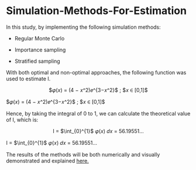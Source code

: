 # Simulation-Methods-For-Estimation

In this study, by implementing the following simulation methods:

- Regular Monte Carlo 

- Importance sampling

- Stratified sampling 

With both optimal and non-optimal approaches, the following function was used to estimate I.

<p align="center">
    $𝜑(𝑥) = (4 − 𝑥^2)𝑒^{3−𝑥^2}$  ; $𝑥 ∈ [0,1]$
</p>
  $𝜑(𝑥) = (4 − 𝑥^2)𝑒^{3−𝑥^2}$  ; $𝑥 ∈ [0,1]$

Hence, by taking the integral of 0 to 1, we can calculate the theoretical value of I, which is:
<p align="center">
      I = $\int_{0}^{1}$ 𝜑(𝑥) 𝑑𝑥 = 56.19551…
</p>
  I = $\int_{0}^{1}$ 𝜑(𝑥) 𝑑𝑥 = 56.19551…

The results of the methods will be both numerically and visually demonstrated and explained [here.](https://furkandanisman.github.io/Simulation-Methods-For-Estimation/Code/Monte-Carlo-Integration.html) 
